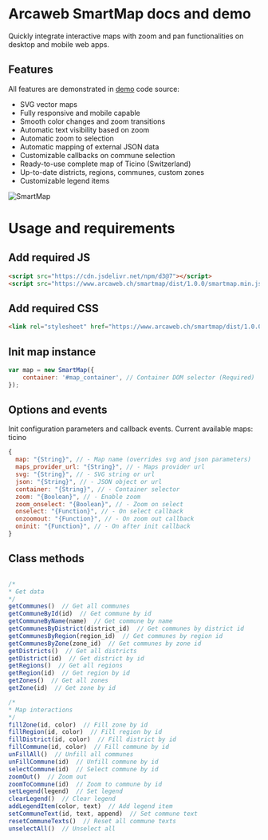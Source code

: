 # Arcaweb SmartMap docs and demo

Quickly integrate interactive maps with zoom and pan functionalities on desktop and mobile web apps.

## Features

All features are demonstrated in [demo](https://www.arcaweb.ch/smartmap/) code source:

- SVG vector maps
- Fully responsive and mobile capable
- Smooth color changes and zoom transitions
- Automatic text visibility based on zoom
- Automatic zoom to selection
- Automatic mapping of external JSON data
- Customizable callbacks on commune selection
- Ready-to-use complete map of Ticino (Switzerland)
- Up-to-date districts, regions, communes, custom zones
- Customizable legend items

![SmartMap](https://www.arcaweb.ch/smartmap/demo.png)

# Usage and requirements

## Add required JS

```html
<script src="https://cdn.jsdelivr.net/npm/d3@7"></script>
<script src="https://www.arcaweb.ch/smartmap/dist/1.0.0/smartmap.min.js"></script>
```

## Add required CSS

```html
<link rel="stylesheet" href="https://www.arcaweb.ch/smartmap/dist/1.0.0/smartmap.css">
```

## Init map instance

```js
var map = new SmartMap({
    container: '#map_container', // Container DOM selector (Required)
});
```

## Options and events

Init configuration parameters and callback events. Current available maps: ticino
```js
{
  map: "{String}", // - Map name (overrides svg and json parameters)
  maps_provider_url: "{String}", // - Maps provider url
  svg: "{String}", // - SVG string or url
  json: "{String}", // - JSON object or url
  container: "{String}", // - Container selector
  zoom: "{Boolean}", // - Enable zoom
  zoom_onselect: "{Boolean}", // - Zoom on select
  onselect: "{Function}", // - On select callback
  onzoomout: "{Function}", // - On zoom out callback
  oninit: "{Function}", // - On after init callback
}

```

## Class methods

```js

/*
* Get data
*/
getCommunes()  // Get all communes
getCommuneById(id)  // Get commune by id
getCommuneByName(name)  // Get commune by name
getCommunesByDistrict(district_id)  // Get communes by district id
getCommunesByRegion(region_id)  // Get communes by region id
getCommunesByZone(zone_id)  // Get communes by zone id
getDistricts()  // Get all districts
getDistrict(id)  // Get district by id
getRegions()  // Get all regions
getRegion(id)  // Get region by id
getZones()  // Get all zones
getZone(id)  // Get zone by id

/*
* Map interactions
*/
fillZone(id, color)  // Fill zone by id
fillRegion(id, color)  // Fill region by id
fillDistrict(id, color)  // Fill district by id
fillCommune(id, color)  // Fill commune by id
unFillAll()  // Unfill all communes
unFillCommune(id)  // Unfill commune by id
selectCommune(id)  // Select commune by id
zoomOut()  // Zoom out
zoomToCommune(id)  // Zoom to commune by id
setLegend(legend)  // Set legend
clearLegend()  // Clear legend
addLegendItem(color, text)  // Add legend item
setCommuneText(id, text, append)  // Set commune text
resetCommuneTexts()  // Reset all commune texts
unselectAll()  // Unselect all
```
